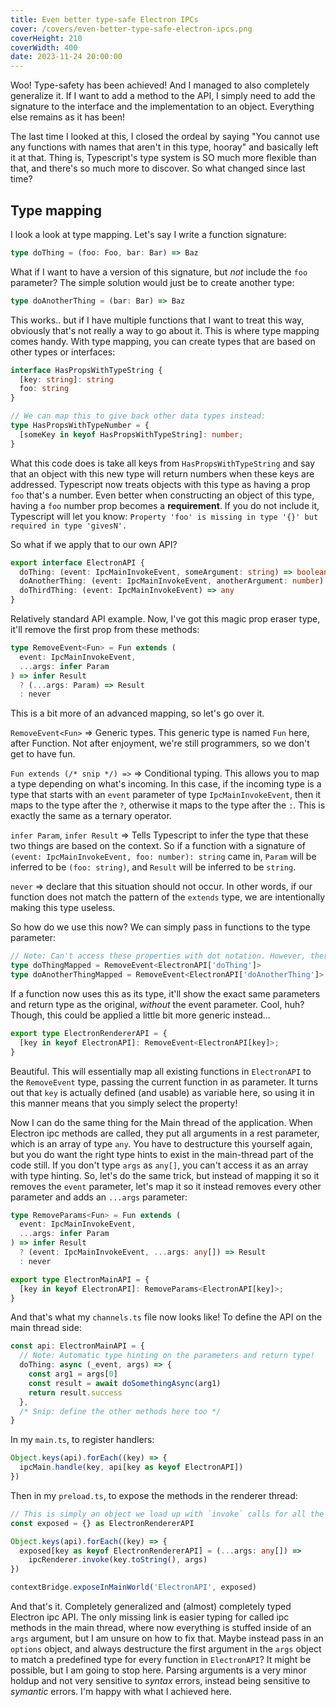 ```yaml
---
title: Even better type-safe Electron IPCs
cover: /covers/even-better-type-safe-electron-ipcs.png
coverHeight: 210
coverWidth: 400
date: 2023-11-24 20:00:00
---
```


Woo! Type-safety has been achieved! And I managed to also completely generalize it. If I want to add a method to the API, I simply need to add the signature to the interface and the implementation to an object. Everything else remains as it has been!

The last time I looked at this, I closed the ordeal by saying "You cannot use any functions with names that aren't in this type, hooray" and basically left it at that. Thing is, Typescript's type system is SO much more flexible than that, and there's so much more to discover. So what changed since last time?

## Type mapping

I look a look at type mapping. Let's say I write a function signature:

```ts
type doThing = (foo: Foo, bar: Bar) => Baz
```

What if I want to have a version of this signature, but _not_ include the `foo` parameter? The simple solution would just be to create another type:

```ts
type doAnotherThing = (bar: Bar) => Baz
```

This works.. but if I have multiple functions that I want to treat this way, obviously that's not really a way to go about it. This is where type mapping comes handy. With type mapping, you can create types that are based on other types or interfaces:

```ts
interface HasPropsWithTypeString {
  [key: string]: string
  foo: string
}

// We can map this to give back other data types instead:
type HasPropsWithTypeNumber = {
  [someKey in keyof HasPropsWithTypeString]: number;
}
```

What this code does is take all keys from `HasPropsWithTypeString` and say that an object with this new type will return numbers when these keys are addressed. Typescript now treats objects with this type as having a prop `foo` that's a number. Even better when constructing an object of this type, having a `foo` number prop becomes a **requirement**. If you do not include it, Typescript will let you know: `Property 'foo' is missing in type '{}' but required in type 'givesN'.`

So what if we apply that to our own API?

```ts
export interface ElectronAPI {
  doThing: (event: IpcMainInvokeEvent, someArgument: string) => boolean
  doAnotherThing: (event: IpcMainInvokeEvent, anotherArgument: number) => any
  doThirdThing: (event: IpcMainInvokeEvent) => any
}
```

Relatively standard API example. Now, I've got this magic prop eraser type, it'll remove the first prop from these methods:

```ts
type RemoveEvent<Fun> = Fun extends (
  event: IpcMainInvokeEvent,
  ...args: infer Param
) => infer Result
  ? (...args: Param) => Result
  : never
```

This is a bit more of an advanced mapping, so let's go over it.

`RemoveEvent<Fun>` => Generic types. This generic type is named `Fun` here, after Function. Not after enjoyment, we're still programmers, so we don't get to have fun.

`Fun extends (/* snip */) =>` => Conditional typing. This allows you to map a type depending on what's incoming. In this case, if the incoming type is a type that starts with an `event` parameter of type `IpcMainInvokeEvent`, then it maps to the type after the `?`, otherwise it maps to the type after the `:`. This is exactly the same as a ternary operator.

`infer Param`, `infer Result` => Tells Typescript to infer the type that these two things are based on the context. So if a function with a signature of `(event: IpcMainInvokeEvent, foo: number): string` came in, `Param` will be inferred to be `(foo: string)`, and `Result` will be inferred to be `string`.

`never` => declare that this situation should not occur. In other words, if our function does not match the pattern of the `extends` type, we are intentionally making this type useless.

So how do we use this now? We can simply pass in functions to the type parameter:

```ts
// Note: Can't access these properties with dot notation. However, there is type safety on the linter for bracket notation.
type doThingMapped = RemoveEvent<ElectronAPI['doThing']>
type doAnotherThingMapped = RemoveEvent<ElectronAPI['doAnotherThing']>
```

If a function now uses this as its type, it'll show the exact same parameters and return type as the original, _without_ the event parameter. Cool, huh? Though, this could be applied a little bit more generic instead...

```ts
export type ElectronRendererAPI = {
  [key in keyof ElectronAPI]: RemoveEvent<ElectronAPI[key]>;
}
```

Beautiful. This will essentially map all existing functions in `ElectronAPI` to the `RemoveEvent` type, passing the current function in as parameter. It turns out that `key` is actually defined (and usable) as variable here, so using it in this manner means that you simply select the property!

Now I can do the same thing for the Main thread of the application. When Electron ipc methods are called, they put all arguments in a rest parameter, which is an array of type `any`. You have to destructure this yourself again, but you do want the right type hints to exist in the main-thread part of the code still. If you don't type `args` as `any[]`, you can't access it as an array with type hinting. So, let's do the same trick, but instead of mapping it so it removes the `event` parameter, let's map it so it instead removes every other parameter and adds an `...args` parameter:

```ts
type RemoveParams<Fun> = Fun extends (
  event: IpcMainInvokeEvent,
  ...args: infer Param
) => infer Result
  ? (event: IpcMainInvokeEvent, ...args: any[]) => Result
  : never

export type ElectronMainAPI = {
  [key in keyof ElectronAPI]: RemoveParams<ElectronAPI[key]>;
}
```

And that's what my `channels.ts` file now looks like! To define the API on the main thread side:

```ts
const api: ElectronMainAPI = {
  // Note: Automatic type hinting on the parameters and return type!
  doThing: async (_event, args) => {
    const arg1 = args[0]
    const result = await doSomethingAsync(arg1)
    return result.success
  },
  /* Snip: define the other methods here too */
}
```

In my `main.ts`, to register handlers:

```ts
Object.keys(api).forEach((key) => {
  ipcMain.handle(key, api[key as keyof ElectronAPI])
})
```

Then in my `preload.ts`, to expose the methods in the renderer thread:

```ts
// This is simply an object we load up with `invoke` calls for all the ipc channels by reading the original `api` object and applying the functions from that to this.
const exposed = {} as ElectronRendererAPI

Object.keys(api).forEach((key) => {
  exposed[key as keyof ElectronRendererAPI] = (...args: any[]) =>
    ipcRenderer.invoke(key.toString(), args)
})

contextBridge.exposeInMainWorld('ElectronAPI', exposed)
```

And that's it. Completely generalized and (almost) completely typed Electron ipc API. The only missing link is easier typing for called ipc methods in the main thread, where now everything is stuffed inside of an `args` argument, but I am unsure on how to fix that. Maybe instead pass in an `options` object, and always destructure the first argument in the `args` object to match a predefined type for every function in `ElectronAPI`? It might be possible, but I am going to stop here. Parsing arguments is a very minor holdup and not very sensitive to _syntax_ errors, instead being sensitive to _symantic_ errors. I'm happy with what I achieved here.
